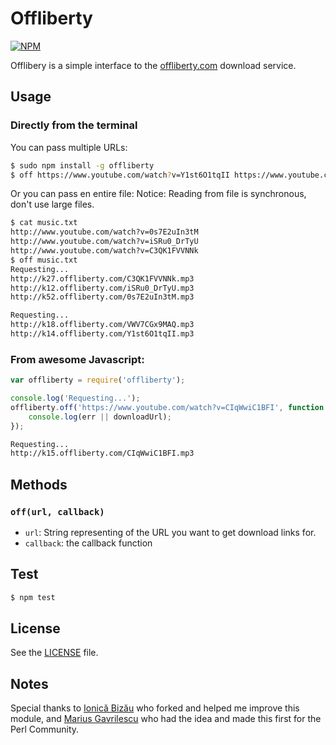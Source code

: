 Offliberty
===============

[![NPM](https://nodei.co/npm/offliberty.png?compact=true)](https://nodei.co/npm/offliberty/)

Offlibery is a simple interface to the [offliberty.com](http://offliberty.com) download service.

## Usage

### Directly from the terminal

You can pass multiple URLs:

```sh
$ sudo npm install -g offliberty
$ off https://www.youtube.com/watch?v=Y1st6O1tqII https://www.youtube.com/watch?v=VWV7CGx9MAQ
```

Or you can pass en entire file:
Notice: Reading from file is synchronous, don't use large files.

```sh
$ cat music.txt
http://www.youtube.com/watch?v=0s7E2uIn3tM
http://www.youtube.com/watch?v=iSRu0_DrTyU
http://www.youtube.com/watch?v=C3QK1FVVNNk
$ off music.txt
Requesting...
http://k27.offliberty.com/C3QK1FVVNNk.mp3
http://k12.offliberty.com/iSRu0_DrTyU.mp3
http://k52.offliberty.com/0s7E2uIn3tM.mp3
```

```sh
Requesting...
http://k18.offliberty.com/VWV7CGx9MAQ.mp3
http://k14.offliberty.com/Y1st6O1tqII.mp3
```

### From awesome Javascript:

```js
var offliberty = require('offliberty');

console.log('Requesting...');
offliberty.off('https://www.youtube.com/watch?v=CIqWwiC1BFI', function (err, downloadUrl) {
    console.log(err || downloadUrl);
});
```

```sh
Requesting...
http://k15.offliberty.com/CIqWwiC1BFI.mp3
```

## Methods

### `off(url, callback)`
  - `url`: String representing of the URL you want to get download links for.
  - `callback`: the callback function

## Test

```sh
$ npm test
```

## License
See the [LICENSE](https://raw.githubusercontent.com/radubogdan/node-offliberty/master/LICENSE) file.

## Notes
Special thanks to [Ionică Bizău](https://github.com/IonicaBizau) who forked and helped me improve this module, and [Marius Gavrilescu](https://metacpan.org/author/MGV) who had the idea and made this first for the Perl Community.
